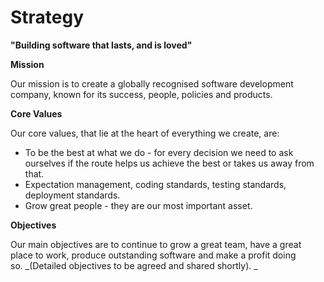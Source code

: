 # Strategy

**"Building software that lasts, and is loved"**

**Mission**

Our mission is to create a globally recognised software development company, known for its success, people, policies and products. 

**Core Values**

Our core values, that lie at the heart of everything we create, are:

- To be the best at what we do - for every decision we need to ask ourselves if the route helps us achieve the best or takes us away from that.
- Expectation management, coding standards, testing standards, deployment standards. 
- Grow great people - they are our most important asset. 

**Objectives**

Our main objectives are to continue to grow a great team, have a great place to work, produce outstanding software and make a profit doing so. _(Detailed objectives to be agreed and shared shortly). _
